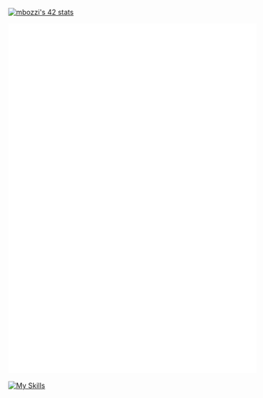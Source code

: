 <a href="https://github.com/JaeSeoKim/badge42"><img src="https://badge42.vercel.app/api/v2/cldhq4tje00950fmeis9ycqc8/stats?cursusId=21&coalitionId=284" alt="mbozzi's 42 stats" /></a>

<picture>
  <img src="/github-metrics.svg" alt="Metrics">
</picture>

[![My Skills](https://skillicons.dev/icons?i=c,cpp,docker,git,linux,unreal,vscode,stackoverflow)](https://skillicons.dev) 
